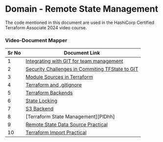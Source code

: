 # Domain - Remote State Management

The code mentioned in this document are used in the HashiCorp Certified Terraform Associate 2024 video course.


### Video-Document Mapper


| Sr No | Document Link |
| ------ | ------ |
| 1 | [Integrating with GIT for team management][PlDa] |
| 2 | [Security Challenges in Commiting TFState to GIT][PlDb] |
| 3 | [Module Sources in Terraform][PlDc] |
| 4 | [Terraform and .gitignore][PlDd] |
| 5 | [Terraform Backends][PlDe] |
| 6 | [State Locking][PlDf] |
| 7 | [S3 Backend][PlDg] |
| 8 | [Terraform State Management][PlDhh] | |
| 9 | [Remote State Data Source Practical][PlDi]
| 10 | [Terraform Import Practical][PlDj]


   [PlDa]: <./git-integration.md>   
   [PlDb]: <./myrepo>
   [PlDc]: <./demofile.md>
   [PlDd]: <./tf-gitignore.md>
   [PlDe]: <./backend.md>
   [PlDf]: <./state-locking.md>
   [PlDg]: <./s3-backend.md>
   [PlDh]: <./state-management.md>
   [PlDi]: <./remote-state-data-source.md>
   [PlDj]: <./tf-import.md>

